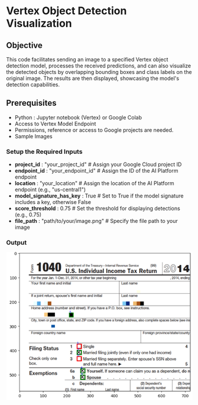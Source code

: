 # Vertex Object Detection Visualization

## Objective

This code facilitates sending an image to a specified Vertex object detection model, processes the received predictions, and can also visualize the detected objects by overlapping bounding boxes and class labels on the original image. The results are then displayed, showcasing the model's detection capabilities.

## Prerequisites

* Python : Jupyter notebook (Vertex) or Google Colab
* Access to Vertex Model Endpoint
* Permissions, reference or access to Google projects are needed.
* Sample Images

### Setup the Required Inputs

* **project_id** : "your_project_id"  # Assign your Google Cloud project ID
* **endpoint_id** : "your_endpoint_id"  # Assign the ID of the AI Platform endpoint
* **location** : "your_location"  # Assign the location of the AI Platform endpoint (e.g., "us-central1")
* **model_signature_has_key** : True  # Set to True if the model signature includes a key, otherwise False
* **score_threshold** : 0.75  # Set the threshold for displaying detections (e.g., 0.75)
* **file_path** : "path/to/your/image.png"  # Specify the file path to your image

### Output
<img src="./images/output.png" width=800 height=400 alt="Output Image">
